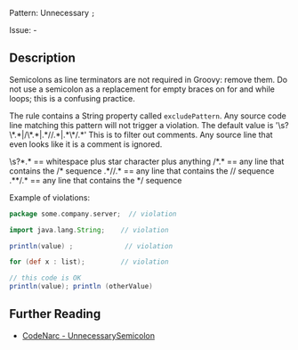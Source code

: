 Pattern: Unnecessary `;`

Issue: -

## Description

Semicolons as line terminators are not required in Groovy: remove them. Do not use a semicolon as a replacement for empty braces on for and while loops; this is a confusing practice.

The rule contains a String property called `excludePattern`. Any source code line matching this pattern will not trigger a violation. The default value is '\\s?\\\*.\*|/\\\*.\*|.\*//.\*|.\*\\\*/.\*' This is to filter out comments. Any source line that even looks like it is a comment is ignored.

\\s?\*.\* == whitespace plus star character plus anything /\*.\* == any line that contains the /\* sequence .\*//.\* == any line that contains the // sequence .\*\*/.\* == any line that contains the \*/ sequence

Example of violations:

``` groovy
package some.company.server;  // violation

import java.lang.String;    // violation

println(value) ;             // violation

for (def x : list);         // violation

// this code is OK
println(value); println (otherValue)
```

## Further Reading

* [CodeNarc - UnnecessarySemicolon](http://codenarc.sourceforge.net/codenarc-rules-unnecessary.html#UnnecessarySemicolon)
